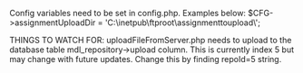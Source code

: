 Config variables need to be set in config.php. Examples below:
$CFG->assignmentUploadDir = 'C:\\inetpub\\ftproot\assignmenttoupload\\';

THINGS TO WATCH FOR:
uploadFileFromServer.php needs to upload to the database table mdl_repository->upload column. 
This is currently index 5 but may change with future updates. Change this by finding repoId=5 string.

